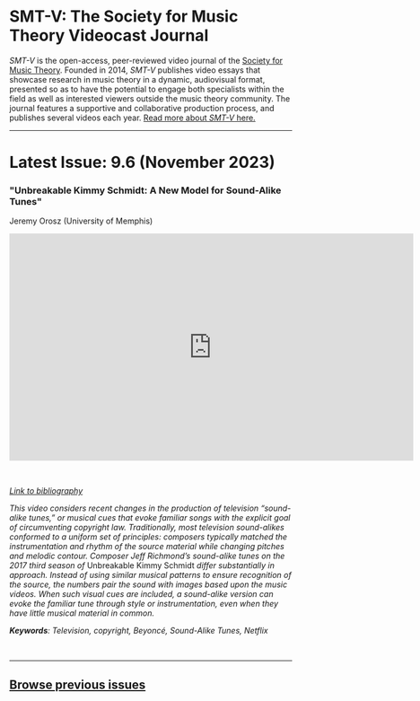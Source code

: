 # SMT-V: The Society for Music Theory Videocast Journal

_SMT-V_ is the open-access, peer-reviewed video journal of the [Society for Music Theory](http://www.societymusictheory.org). Founded in 2014, _SMT-V_ publishes video essays that showcase research in music theory in a dynamic, audiovisual format, presented so as to have the potential to engage both specialists within the field as well as interested viewers outside the music theory community. The journal features a supportive and collaborative production process, and publishes several videos each year. [Read more about _SMT-V_ here.](about)

<hr>

# Latest Issue: 9.6 (November 2023)

### "Unbreakable Kimmy Schmidt: A New Model for Sound-Alike Tunes"
Jeremy Orosz (University of Memphis)

<div class="intrinsic-container intrinsic-container-16x9">
<center><iframe src="https://player.vimeo.com/video/777304794?title=0&byline=0&portrait=0" width="720" height="405" frameborder="0" allow="autoplay; fullscreen" allowfullscreen></iframe></center>
</div><p>&nbsp;</p>

*[Link to bibliography](http://www.smt-v.org/bibliographies/9_6_Orosz.pdf)*

*This video considers recent changes in the production of television “sound-alike tunes,” or musical cues that evoke familiar songs with the explicit goal of circumventing copyright law. Traditionally, most television sound-alikes conformed to a uniform set of principles: composers typically matched the instrumentation and rhythm of the source material while changing pitches and melodic contour. Composer Jeff Richmond’s sound-alike tunes on the 2017 third season of* Unbreakable Kimmy Schmidt *differ substantially in approach. Instead of using similar musical patterns to ensure recognition of the source, the numbers pair the sound with images based upon the music videos. When such visual cues are included, a sound-alike version can evoke the familiar tune through style or instrumentation, even when they have little musical material in common.*

***Keywords**: Television, copyright, Beyoncé, Sound-Alike Tunes, Netflix*

<!--DOI: [http://doi.org/10.30535/smtv.9.6](http://doi.org/10.30535/smtv.9.6)-->
<p>&nbsp;</p>
<hr>



## [Browse previous issues](archives)
